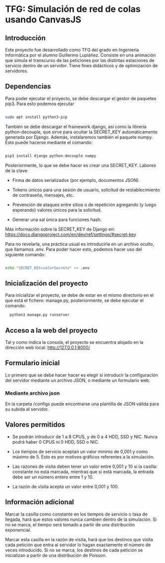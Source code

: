 # TFG: Simulación de red de colas usando CanvasJS

## Introducción

Este proyecto fue desarrollado como TFG del grado en Ingeniería Informática por el alumno Guillermo Lupiáñez.
Consiste en una animación que simula el transcurso de las peticiones por las distintas estaciones de servicio
dentro de un servidor. Tiene fines didácticos y de optimización de servidores.

## Dependencias

Para poder ejecutar el proyecto, se debe descargar el gestor de paquetes pip3. Para esto podemos ejecutar 

```bash

sudo apt install python3-pip

```

También se debe descargar el framework django, así como la librería python-decouple,
que sirve para ocultar la SECRET_KEY automáticamente generada por Django. Además, instalaremos también el paquete numpy.
Esto puede hacerse mediante el comando:

```bash

pip3 install django python-decouple numpy

```

Posteriormente, lo que se debe hacer es crear una SECRET_KEY. Labores de la clave:

- Firma de datos serializados (por ejemplo, documentos JSON).

- Tokens únicos para una sesión de usuario, solicitud de restablecimiento de contraseña, mensajes, etc.

- Prevención de ataques entre sitios o de repetición agregando (y luego esperando) valores únicos para la solicitud.

- Generar una sal única para funciones hash.

Más información sobre la SECRET_KEY de Django en: https://docs.djangoproject.com/en/dev/ref/settings/#secret-key

Para no revelarla, una práctica usual es introducirla en un archivo oculto, que llamamos
.env. Para poder hacer esto, podemos hacer uso del siguiente comando:

```bash

echo "SECRET_KEY=valorSecreto" >> .env

```

## Inicialización del proyecto

Para inicializar el proyecto, se debe de estar en el mismo directorio en el que está el fichero: manage.py,
posteriormente, se debe ejecutar el comando:

```bash
  python3 manage.py runserver
```

## Acceso a la web del proyecto

Tal y como indica la consola, el proyecto se encuentra alojado en la dirección web local: http://127.0.0.1:8000/

## Formulario inicial

Lo primero que se debe hacer hacer es elegir si introducir la configuración del servidor mediante un archivo JSON,
o mediante un formulario web. 

### Mediante archivo json

En la carpeta /configs puede encontrarse una plantilla de JSON válida para su subida al servidor.

## Valores permitidos

- Se podrán introducir de 1 a 8 CPUS, y de 0 a 4 HDD, SSD y NIC. Nunca podrá haber 0 CPUS ni 0 HDD, SSD o NIC. 

- Los tiempos de servicio aceptan un valor mínimo de 0,001 y como máximo de 5. Esto es por motivos gráficos
referentes a la simulación.

- Las razones de visita deben tener un valor entre 0,001 y 10 si la casilla: constante no está marcada,
mientras que si está marcada, la entrada debe ser un número entero entre 1 y 10.

- La razón de visita acepta un valor entre 0,001 y 100.

## Información adicional

Marcar la casilla como constante en los tiempos de servicio o tasa de llegada, hará que estos valores
nunca cambien dentro de la simulación. Si no se marca, el tiempo será tomado a partir de una 
distribución exponencial.

Marcar esta casilla en la razón de visita, hará que los destinos que visita cada petición que entra al
servidor lo hagan exactamente el número de veces introducido. Si no se marca, los destinos de cada petición
se inicializan a partir de una distribución de Poisson.
